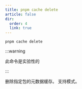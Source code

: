 ```yaml
---
title: pnpm cache delete
article: false
dir:
  order: 4
  link: true
---
```


```bash
pnpm cache delete
```

:::warning

此命令是实验性的

:::

删除指定包的元数据缓存。 支持模式。